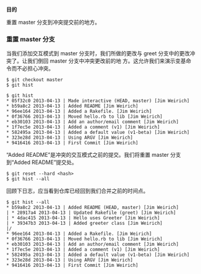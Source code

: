 
**目的**

重置 master 分支到冲突提交前的地方。

### 重置 master 分支

当我们添加交互模式到 master 分支时，我们所做的更改与 greet
分支中的更改冲突了。让我们倒回 master 分支中冲突更改前的地
方。这允许我们来演示变基命令而不必担心冲突。

```
$ git checkout master
$ git hist
```

```
$ git hist
* 05f32c0 2013-04-13 | Made interactive (HEAD, master) [Jim Weirich]
* b59a8c2 2013-04-13 | Added README [Jim Weirich]
* 96ee164 2013-04-13 | Added a Rakefile. [Jim Weirich]
* 0f36766 2013-04-13 | Moved hello.rb to lib [Jim Weirich]
* eb30103 2013-04-13 | Add an author/email comment [Jim Weirich]
* 1f7ec5e 2013-04-13 | Added a comment (v1) [Jim Weirich]
* 582495a 2013-04-13 | Added a default value (v1-beta) [Jim Weirich]
* 323e28d 2013-04-13 | Using ARGV [Jim Weirich]
* 9416416 2013-04-13 | First Commit [Jim Weirich]
```

“Added README”是冲突的交互模式之前的提交。我们将重置 master 
分支到“Added README”提交处。

```
$ git reset --hard <hash>
$ git hist --all
```

回顾下日志，应当看到仓库已经回到我们合并之前的时间点。

```
$ git hist --all
* b59a8c2 2013-04-13 | Added README (HEAD, master) [Jim Weirich]
| * 28917a4 2013-04-13 | Updated Rakefile (greet) [Jim Weirich]
| * 4dac415 2013-04-13 | Hello uses Greeter [Jim Weirich]
| * 39347b3 2013-04-13 | Added greeter class [Jim Weirich]
|/  
* 96ee164 2013-04-13 | Added a Rakefile. [Jim Weirich]
* 0f36766 2013-04-13 | Moved hello.rb to lib [Jim Weirich]
* eb30103 2013-04-13 | Add an author/email comment [Jim Weirich]
* 1f7ec5e 2013-04-13 | Added a comment (v1) [Jim Weirich]
* 582495a 2013-04-13 | Added a default value (v1-beta) [Jim Weirich]
* 323e28d 2013-04-13 | Using ARGV [Jim Weirich]
* 9416416 2013-04-13 | First Commit [Jim Weirich]
```
